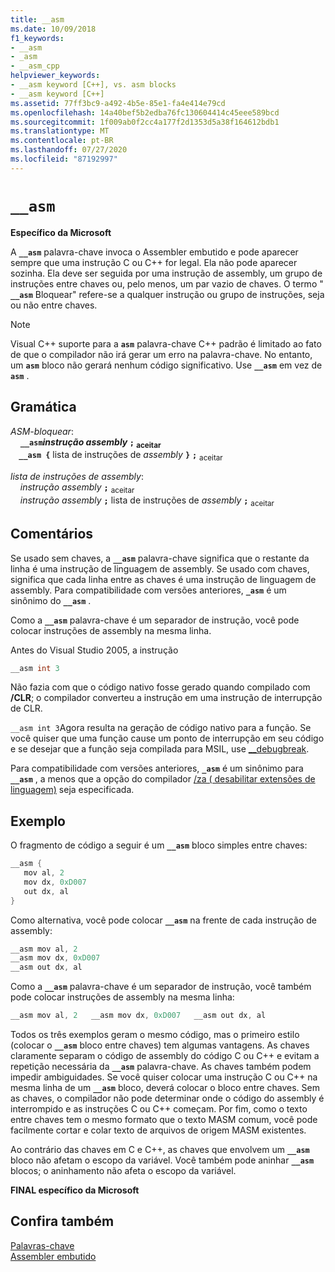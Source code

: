 ```yaml
---
title: __asm
ms.date: 10/09/2018
f1_keywords:
- __asm
- _asm
- __asm_cpp
helpviewer_keywords:
- __asm keyword [C++], vs. asm blocks
- __asm keyword [C++]
ms.assetid: 77ff3bc9-a492-4b5e-85e1-fa4e414e79cd
ms.openlocfilehash: 14a40bef5b2edba76fc130604414c45eee589bcd
ms.sourcegitcommit: 1f009ab0f2cc4a177f2d1353d5a38f164612bdb1
ms.translationtype: MT
ms.contentlocale: pt-BR
ms.lasthandoff: 07/27/2020
ms.locfileid: "87192997"
---
```

# `__asm`

**Específico da Microsoft**

A **`__asm`** palavra-chave invoca o Assembler embutido e pode aparecer sempre que uma instrução C ou C++ for legal. Ela não pode aparecer sozinha. Ela deve ser seguida por uma instrução de assembly, um grupo de instruções entre chaves ou, pelo menos, um par vazio de chaves. O termo " **`__asm`** Bloquear" refere-se a qualquer instrução ou grupo de instruções, seja ou não entre chaves.

> [!NOTE]
> Visual C++ suporte para a **`asm`** palavra-chave C++ padrão é limitado ao fato de que o compilador não irá gerar um erro na palavra-chave. No entanto, um **`asm`** bloco não gerará nenhum código significativo. Use **`__asm`** em vez de **`asm`** .

## <a name="grammar"></a>Gramática

*ASM-bloquear*:<br/>
&nbsp;&nbsp;&nbsp;&nbsp;**`__asm`***instrução assembly* **`;`** <sub>aceitar</sub><br/>
&nbsp;&nbsp;&nbsp;&nbsp;**`__asm {`** lista de instruções de *assembly* **`}`** **`;`** <sub>aceitar</sub>

*lista de instruções de assembly*:<br/>
&nbsp;&nbsp;&nbsp;&nbsp;*instrução assembly* **`;`** <sub>aceitar</sub><br/>
&nbsp;&nbsp;&nbsp;&nbsp;*instrução assembly* **`;`** lista de instruções de *assembly* **`;`** <sub>aceitar</sub>

## <a name="remarks"></a>Comentários

Se usado sem chaves, a **`__asm`** palavra-chave significa que o restante da linha é uma instrução de linguagem de assembly. Se usado com chaves, significa que cada linha entre as chaves é uma instrução de linguagem de assembly. Para compatibilidade com versões anteriores, **`_asm`** é um sinônimo do **`__asm`** .

Como a **`__asm`** palavra-chave é um separador de instrução, você pode colocar instruções de assembly na mesma linha.

Antes do Visual Studio 2005, a instrução

```cpp
__asm int 3
```

Não fazia com que o código nativo fosse gerado quando compilado com **/CLR**; o compilador converteu a instrução em uma instrução de interrupção de CLR.

`__asm int 3`Agora resulta na geração de código nativo para a função. Se você quiser que uma função cause um ponto de interrupção em seu código e se desejar que a função seja compilada para MSIL, use [__debugbreak](../../intrinsics/debugbreak.md).

Para compatibilidade com versões anteriores, **`_asm`** é um sinônimo para **`__asm`** , a menos que a opção do compilador [/za \( desabilitar extensões de linguagem)](../../build/reference/za-ze-disable-language-extensions.md) seja especificada.

## <a name="example"></a>Exemplo

O fragmento de código a seguir é um **`__asm`** bloco simples entre chaves:

```cpp
__asm {
   mov al, 2
   mov dx, 0xD007
   out dx, al
}
```

Como alternativa, você pode colocar **`__asm`** na frente de cada instrução de assembly:

```cpp
__asm mov al, 2
__asm mov dx, 0xD007
__asm out dx, al
```

Como a **`__asm`** palavra-chave é um separador de instrução, você também pode colocar instruções de assembly na mesma linha:

```cpp
__asm mov al, 2   __asm mov dx, 0xD007   __asm out dx, al
```

Todos os três exemplos geram o mesmo código, mas o primeiro estilo (colocar o **`__asm`** bloco entre chaves) tem algumas vantagens. As chaves claramente separam o código de assembly do código C ou C++ e evitam a repetição necessária da **`__asm`** palavra-chave. As chaves também podem impedir ambiguidades. Se você quiser colocar uma instrução C ou C++ na mesma linha de um **`__asm`** bloco, deverá colocar o bloco entre chaves. Sem as chaves, o compilador não pode determinar onde o código do assembly é interrompido e as instruções C ou C++ começam. Por fim, como o texto entre chaves tem o mesmo formato que o texto MASM comum, você pode facilmente cortar e colar texto de arquivos de origem MASM existentes.

Ao contrário das chaves em C e C++, as chaves que envolvem um **`__asm`** bloco não afetam o escopo da variável. Você também pode aninhar **`__asm`** blocos; o aninhamento não afeta o escopo da variável.

**FINAL específico da Microsoft**

## <a name="see-also"></a>Confira também

[Palavras-chave](../../cpp/keywords-cpp.md)<br/>
[Assembler embutido](../../assembler/inline/inline-assembler.md)<br/>
